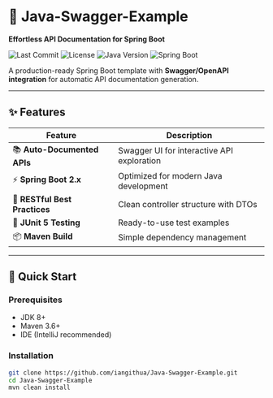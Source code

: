 # 🔷 Java-Swagger-Example 
**Effortless API Documentation for Spring Boot**  

![Last Commit](https://img.shields.io/github/last-commit/iangithua/Java-Swagger-Example) 
![License](https://img.shields.io/badge/license-MIT-blue) 
![Java Version](https://img.shields.io/badge/Java-8%2B-orange) 
![Spring Boot](https://img.shields.io/badge/Spring%20Boot-2.x-brightgreen)

A production-ready Spring Boot template with **Swagger/OpenAPI integration** for automatic API documentation generation.

---

## ✨ Features
| Feature | Description |
|---------|-------------|
| 📚 **Auto-Documented APIs** | Swagger UI for interactive API exploration |
| ⚡ **Spring Boot 2.x** | Optimized for modern Java development |
| 🔐 **RESTful Best Practices** | Clean controller structure with DTOs |
| 🧪 **JUnit 5 Testing** | Ready-to-use test examples |
| 📦 **Maven Build** | Simple dependency management |

---

## 🚀 Quick Start

### Prerequisites
- JDK 8+
- Maven 3.6+
- IDE (IntelliJ recommended)

### Installation
```bash
git clone https://github.com/iangithua/Java-Swagger-Example.git
cd Java-Swagger-Example
mvn clean install
